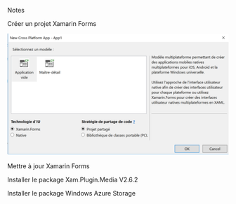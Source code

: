 Notes

Créer un projet Xamarin Forms

![Create an app](img/createApp.png)

Mettre à jour Xamarin Forms

Installer le package Xam.Plugin.Media V2.6.2

Installer le package Windows Azure Storage
